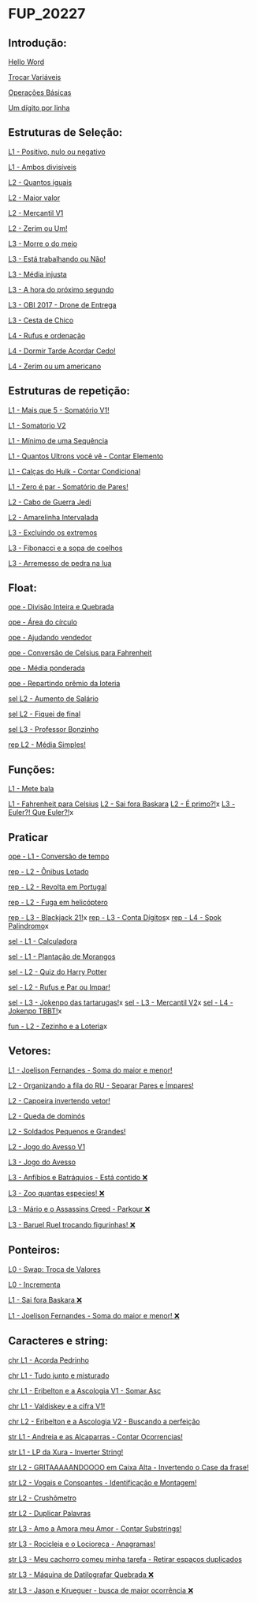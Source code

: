 # FUP_20227
## Introdução:
  [Hello Word](/hello.c) 
  
  [Trocar Variáveis](/trocavar.c) 
  
  [Operações Básicas](/operacoesbasicas.c)
  
  [Um dígito por linha](/digporlinha.md)
  
## Estruturas de Seleção:
  [L1 - Positivo, nulo ou negativo](/posnulonegativos.md)
  
  [L1 - Ambos divisíveis](/ambosdivisiveis.md)
  
  [L2 - Quantos iguais](/quantosnumiguais.md)
  
  [L2 - Maior valor](/maiorvalor.md)
  
  [L2 - Mercantil V1](/mercantil.md)
  
  [L2 - Zerim ou Um!](/zerimuumamer.md)
  
  [L3 - Morre o do meio](/meio.md)
  
  [L3 - Está trabalhando ou Não!](/trab.md)
  
  [L3 - Média injusta](/mediainj.md)
  
  [L3 - A hora do próximo segundo](/horadeacordar.md)
  
  [L3 - OBI 2017 - Drone de Entrega](/drone.md)
  
  [L3 - Cesta de Chico](/cestadefrutas.md)
  
  [L4 - Rufus e ordenação](/rufusord.md)
  
  [L4 - Dormir Tarde Acordar Cedo!](/hora.md)
  
  [L4 - Zerim ou um americano](/zerimuumamer.md)

## Estruturas de repetição:
  [L1 - Mais que 5 - Somatório V1!](/maisque5.md)
  
  [L1 - Somatorio V2](/somatorio.md)
  
  [L1 - Mínimo de uma Sequência](/menordaseq.md)
  
  [L1 - Quantos Ultrons você vê - Contar Elemento](/ultron.md)
  
  [L1 - Calças do Hulk - Contar Condicional](/hulk.md)
  
  [L1 - Zero é par - Somatório de Pares!](/somadepares.md)
  
  [L2 - Cabo de Guerra Jedi](/cabodeguerrajedi.md)
  
  [L2 - Amarelinha Intervalada](/amarelinha.md)
  
  [L3 - Excluindo os extremos](/excluindoosextremos.md)
  
  [L3 - Fibonacci e a sopa de coelhos](/sopadecoelho.md)
  
  [L3 - Arremesso de pedra na lua](/arremessopralua.md)
  
## Float:
  [ope - Divisão Inteira e Quebrada](/divintqueb.md)
  
  [ope - Área do círculo](/areadocirculo.md)
  
  [ope - Ajudando vendedor](/ajudandovendedor.md)
  
  [ope - Conversão de Celsius para Fahrenheit](/convcelsiusfahr.md)
  
  [ope - Média ponderada](/médiapond.md)
  
  [ope - Repartindo prêmio da loteria](/repartindopremio.md)
  
  [sel L2 - Aumento de Salário](/aumentodesalario.md)
  
  [sel L2 - Fiquei de final](/final.md)
  
  [sel L3 - Professor Bonzinho](/profbom.md)
  
  [rep L2 - Média Simples!](/mediasimples.md)
  
## Funções:
  [L1 - Mete bala](/metebala.md)
  
  [L1 - Fahrenheit para Celsius](/ceifar.md)
  [L2 - Sai fora Baskara](/baskara.md)
  [L2 - É primo?!](/)x
  [L3 - Euler?! Que Euler?!](/)x
 
  ## Praticar
  [ope - L1 - Conversão de tempo](/convdetempo.md)
  
  
  [rep - L2 - Ônibus Lotado](/onibuslotado.md)
  
  [rep - L2 - Revolta em Portugal](/revoltaemportugual.md)
  
  [rep - L2 - Fuga em helicóptero](/fugadehel.md)
  
  [rep - L3 - Blackjack 21!](/)x
  [rep - L3 - Conta Dígitos](/)x
  [rep - L4 - Spok Palindromo](/)x


  [sel - L1 - Calculadora](/)
  
  [sel - L1 - Plantação de Morangos](/plantamorango.md)
  
  [sel - L2 - Quiz do Harry Potter](/quiz.md)
  
  [sel - L2 - Rufus e Par ou Impar!](/rufuspareimpar.md)
  
  [sel - L3 - Jokenpo das tartarugas!](/)x
  [sel - L3 - Mercantil V2](/)x
  [sel - L4 - Jokenpo TBBT!](/)x

  [fun - L2 - Zezinho e a Loteria](/)x
  
## Vetores:
[L1 - Joelison Fernandes - Soma do maior e menor!](/soammm.c)

[L2 - Organizando a fila do RU - Separar Pares e Ímpares!](/filas.c)

[L2 - Capoeira invertendo vetor!](/invetor.md)

[L2 - Queda de dominós](/domino.md)

[L2 - Soldados Pequenos e Grandes!](/soldados.md)

[L2 - Jogo do Avesso V1](/jogoavesso.md)

[L3 - Jogo do Avesso](/jogo2.md)

[L3 - Anfíbios e Batráquios - Está contido :x:](/conj2.md)

[L3 - Zoo quantas especies! :x:](/zoo.md)

[L3 - Mário e o Assassins Creed - Parkour :x:](/mario.md)

[L3 - Baruel Ruel trocando figurinhas! :x:](/ruel.md)

## Ponteiros:
[L0 - Swap: Troca de Valores](/swap.md)

[L0 - Incrementa](/inc.md)

[L1 - Sai fora Baskara :x:](/baskara.md)

[L1 - Joelison Fernandes - Soma do maior e menor! :x:](/somadosmm.md)
 
## Caracteres e string:
[chr L1 - Acorda Pedrinho](/acorda.c)

[chr L1 - Tudo junto e misturado](/junto.c)

[chr L1 - Eribelton e a Ascologia V1 - Somar Asc](/ascologia.c)

[chr L1 - Valdiskey e a cifra V1!](/cifra.c)

[chr L2 - Eribelton e a Ascologia V2 - Buscando a perfeição](/perfeito.c)

[str L1 - Andreia e as Alcaparras - Contar Ocorrencias!](/contar.c)

[str L1 - LP da Xura - Inverter String!](/inverte.c)

[str L2 - GRITAAAAANDOOOO em Caixa Alta - Invertendo o Case da frase!](/grite.c)

[str L2 - Vogais e Consoantes - Identificação e Montagem!](/vogcon.c)

[str L2 - Crushômetro](/crushnometro.c)

[str L2 - Duplicar Palavras](/duplicarpal.c)

[str L3 - Amo a Amora meu Amor - Contar Substrings!](/contstring.c)

[str L3 - Rocicleia e o Locioreca - Anagramas!](/anagrama.md)

[str L3 - Meu cachorro comeu minha tarefa - Retirar espaços duplicados](/ret.md)

[str L3 - Máquina de Datilografar Quebrada :x:](/queb.md)

[str L3 - Jason e Krueguer - busca de maior ocorrência :x:](/ocor.md)
